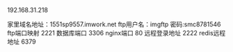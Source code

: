 192.168.31.218

家里域名地址：1551sp9557.imwork.net
ftp用户名：imgftp  密码:smc8781546
ftp端口映射  2221
数据库端口  3306
nginx端口   80
远程登录地址   2222
redis远程地址  6379